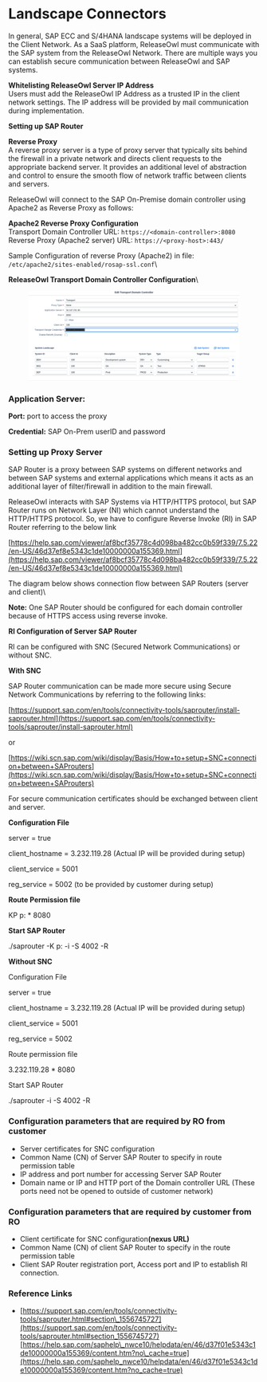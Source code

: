 # Landscape Connectors

In general, SAP ECC and S/4HANA landscape systems will be deployed in the Client Network. As a SaaS platform, ReleaseOwl must communicate with the SAP system from the ReleaseOwl Network. There are multiple ways you can establish secure communication between ReleaseOwl and SAP systems.

**Whitelisting ReleaseOwl Server IP Address**\
Users must add the ReleaseOwl IP Address as a trusted IP in the client network settings. The IP address will be provided by mail communication during implementation.

**Setting up SAP Router**

**Reverse Proxy**\
A reverse proxy server is a type of proxy server that typically sits behind the firewall in a private network and directs client requests to the appropriate backend server. It provides an additional level of abstraction and control to ensure the smooth flow of network traffic between clients and servers.

ReleaseOwl will connect to the SAP On-Premise domain controller using Apache2 as Reverse Proxy as follows:

**Apache2 Reverse Proxy Configuration**\
Transport Domain Controller URL: `https://<domain-controller>:8080`\
Reverse Proxy (Apache2 server) URL: `https://<proxy-host>:443/`

Sample Configuration of reverse Proxy (Apache2) in file:\
`/etc/apache2/sites-enabled/rosap-ssl.conf`\


**ReleaseOwl Transport Domain Controller Configuration**\



<figure><img src="../../.gitbook/assets/image (225).png" alt=""><figcaption></figcaption></figure>

### **Application Server:**

**Port:** port to access the proxy

**Credential:** SAP On-Prem userID and password

### **Setting up Proxy Server**

SAP Router is a proxy between SAP systems on different networks and between SAP systems and external applications which means it acts as an additional layer of filter/firewall in addition to the main firewall.

ReleaseOwl interacts with SAP Systems via HTTP/HTTPS protocol, but SAP Router runs on Network Layer (NI) which cannot understand the HTTP/HTTPS protocol. So, we have to configure Reverse Invoke (RI) in SAP Router referring to the below link

[https://help.sap.com/viewer/af8bcf35778c4d098ba482cc0b59f339/7.5.22/en-US/46d37ef8e5343c1de10000000a155369.html](https://help.sap.com/viewer/af8bcf35778c4d098ba482cc0b59f339/7.5.22/en-US/46d37ef8e5343c1de10000000a155369.html)

The diagram below shows connection flow between SAP Routers (server and client)\


**Note:** One SAP Router should be configured for each domain controller because of HTTPS access using reverse invoke.

**RI Configuration of Server SAP Router**

RI can be configured with SNC (Secured Network Communications) or without SNC.

**With SNC**

SAP Router communication can be made more secure using Secure Network Communications by referring to the following links:

[https://support.sap.com/en/tools/connectivity-tools/saprouter/install-saprouter.html](https://support.sap.com/en/tools/connectivity-tools/saprouter/install-saprouter.html)

or

[https://wiki.scn.sap.com/wiki/display/Basis/How+to+setup+SNC+connection+between+SAProuters](https://wiki.scn.sap.com/wiki/display/Basis/How+to+setup+SNC+connection+between+SAProuters)

For secure communication certificates should be exchanged between client and server.

**Configuration File**

server = true

client\_hostname = 3.232.119.28 (Actual IP will be provided during setup)

client\_service = 5001

reg\_service = 5002 (to be provided by customer during setup)

**Route Permission file**

KP p: \* 8080

**Start SAP Router**

./saprouter -K p: -i -S 4002 -R

**Without SNC**

Configuration File

server = true

client\_hostname = 3.232.119.28 (Actual IP will be provided during setup)

client\_service = 5001

reg\_service = 5002

Route permission file

3.232.119.28 \* 8080

Start SAP Router

./saprouter -i -S 4002 -R

### **Configuration parameters that are required by RO from customer**

* Server certificates for SNC configuration
* Common Name (CN) of Server SAP Router to specify in route permission table
* IP address and port number for accessing Server SAP Router
* Domain name or IP and HTTP port of the Domain controller URL (These ports need not be opened to outside of customer network)

### **Configuration parameters that are required by customer from RO**

* Client certificate for SNC configuratio&#x6E;**(nexus URL)**
* Common Name (CN) of client SAP Router to specify in the route permission table
* Client SAP Router registration port, Access port and IP to establish RI connection.

### **Reference Links**

* [https://support.sap.com/en/tools/connectivity-tools/saprouter.html#section\_1556745727](https://support.sap.com/en/tools/connectivity-tools/saprouter.html#section_1556745727)[https://help.sap.com/saphelp\_nwce10/helpdata/en/46/d37f01e5343c1de10000000a155369/content.htm?no\_cache=true](https://help.sap.com/saphelp_nwce10/helpdata/en/46/d37f01e5343c1de10000000a155369/content.htm?no_cache=true)

